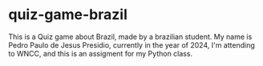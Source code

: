 # quiz-game-brazil
This is a Quiz game about Brazil, made by a brazilian student. My name is Pedro Paulo de Jesus Presidio, currently in the year of 2024, I'm attending to WNCC, and this is an assigment for my Python class.
